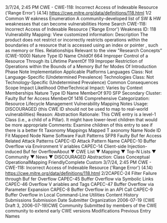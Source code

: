 3/7/24, 2:45 PM CWE - CWE-118: Incorrect Access of Indexable Resource ('Range Error') (4.14)
https://cwe.mitre.org/data/deﬁnitions/118.html 1/2
Common W eakness Enumeration
A community-developed list of SW & HW weaknesses that can become
vulnerabilities
Home Search
CWE-118: Incorrect Access of Indexable Resource ('Range Error')
Weakness ID: 118
Vulnerability Mapping: 
View customized information:
 Description
The product does not restrict or incorrectly restricts operations within the boundaries of a resource that is accessed using an index or
pointer , such as memory or files.
 Relationships
 Relevant to the view "Research Concepts" (CWE-1000)
Nature Type ID Name
ChildOf 664 Improper Control of a Resource Through its Lifetime
ParentOf 119 Improper Restriction of Operations within the Bounds of a Memory Buf fer
 Modes Of Introduction
Phase Note
Implementation
 Applicable Platforms
Languages
Class: Not Language-Specific (Undetermined Prevalence)
Technologies
Class: Not Technology-Specific (Undetermined Prevalence)
 Common Consequences
Scope Impact Likelihood
OtherTechnical Impact: Varies by Context
 Memberships
Nature Type ID Name
MemberOf 970 SFP Secondary Cluster: Faulty Buf fer Access
MemberOf 1416 Comprehensive Categorization: Resource Lifecycle Management
 Vulnerability Mapping Notes
Usage: DISCOURAGED (this CWE ID should not be used to map to real-world vulnerabilities)
Reason: Abstraction
Rationale:
This CWE entry is a level-1 Class (i.e., a child of a Pillar). It might have lower-level children that would be more appropriate
Comments:
Examine children of this entry to see if there is a better fit
 Taxonomy Mappings
Mapped T axonomy Name Node ID Fit Mapped Node Name
Software Fault Patterns SFP8 Faulty Buf fer Access
 Related Attack Patterns
CAPEC-ID Attack Pattern Name
CAPEC-10 Buffer Overflow via Environment V ariables
CAPEC-14 Client-side Injection-induced Buf fer OverflowAbout ▼ CWE List ▼ Mapping ▼ Top-N Lists ▼ Community ▼ News ▼
DISCOURAGED
Abstraction: Class
Conceptual OperationalMapping
FriendlyComplete Custom
3/7/24, 2:45 PM CWE - CWE-118: Incorrect Access of Indexable Resource ('Range Error') (4.14)
https://cwe.mitre.org/data/deﬁnitions/118.html 2/2CAPEC-24 Filter Failure through Buf fer Overflow
CAPEC-45 Buffer Overflow via Symbolic Links
CAPEC-46 Overflow V ariables and Tags
CAPEC-47 Buffer Overflow via Parameter Expansion
CAPEC-8 Buffer Overflow in an API Call
CAPEC-9 Buffer Overflow in Local Command-Line Utilities
 Content History
 Submissions
Submission Date Submitter Organization
2006-07-19
(CWE Draft 3, 2006-07-19)CWE Community
Submitted by members of the CWE community to extend early CWE versions
 Modifications
 Previous Entry Names